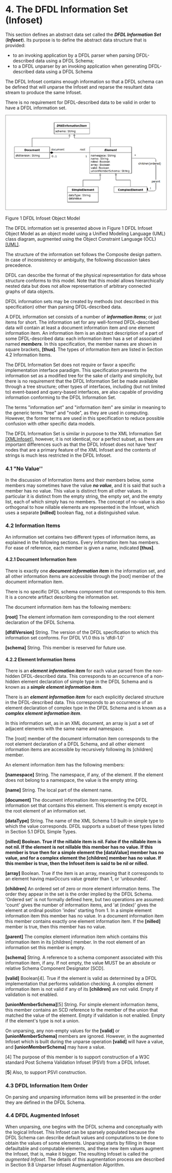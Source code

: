 # 4. The DFDL Information Set \(Infoset\)

This section defines an abstract data set called the _**DFDL Information Set**_ \(_**Infoset**_\). Its purpose is to define the abstract data structure that is provided:

* to an invoking application by a DFDL parser when parsing DFDL-described data using a DFDL Schema;
* to a DFDL unparser by an invoking application when generating DFDL-described data using a DFDL Schema

The DFDL Infoset contains enough information so that a DFDL schema can be defined that will unparse the Infoset and reparse the resultant data stream to produce the same Infoset.

There is no requirement for DFDL-described data to be valid in order to have a DFDL information set.

![](.gitbook/assets/0.png)

Figure 1 DFDL Infoset Object Model

The DFDL information set is presented above in Figure 1 DFDL Infoset Object Model as an object model using a Unified Modeling Language \(UML\) class diagram, augmented using the Object Constraint Language \(OCL\) [\[UML\]](29.-references.md).

The structure of the information set follows the Composite design pattern. In case of inconsistency or ambiguity, the following discussion takes precedence.

DFDL can describe the format of the physical representation for data whose structure conforms to this model. Note that this model allows hierarchically nested data but does not allow representation of arbitrary connected graphs of data objects.

DFDL information sets may be created by methods \(not described in this specification\) other than parsing DFDL-described data.

A DFDL information set consists of a number of _**information items**_; or just items for short. The information set for any well-formed DFDL-described data will contain at least a document information item and one element information item. An information item is an abstract description of a part of some DFDL-described data: each information item has a set of associated named _**members**_. In this specification, the member names are shown in square brackets, **\[thus\]**. The types of information item are listed in Section 4.2 Information Items.

The DFDL Information Set does not require or favor a specific implementation interface paradigm. This specification presents the information set as a modified tree for the sake of clarity and simplicity, but there is no requirement that the DFDL Information Set be made available through a tree structure; other types of interfaces, including \(but not limited to\) event-based and query-based interfaces, are also capable of providing information conforming to the DFDL Information Set.

The terms "information set" and "information item" are similar in meaning to the generic terms "tree" and "node", as they are used in computing. However, the former terms are used in this specification to reduce possible confusion with other specific data models.

The DFDL Information Set is similar in purpose to the XML Information Set [\[XMLInfoset\]](29.-references.md), however, it is not identical, nor a perfect subset, as there are important differences such as that the DFDL Infoset does not have ‘text’ nodes that are a primary feature of the XML Infoset and the contents of strings is much less restricted in the DFDL Infoset.

### 4.1 "No Value''

In the discussion of Information Items and their members below, some members may sometimes have the value _**no value**_, and it is said that such a member has no value. This value is distinct from all other values. In particular it is distinct from the empty string, the empty set, and the empty list, each of which simply has no members. The concept of no-value is also orthogonal to how nillable elements are represented in the Infoset, which uses a separate **\[nilled\]** boolean flag, not a distinguished value.

### 4.2 Information Items

An information set contains two different types of information items, as explained in the following sections. Every information item has members. For ease of reference, each member is given a name, indicated **\[thus\]**.

#### 4.2.1 Document Information Item

There is exactly one _**document information item**_ in the information set, and all other information items are accessible through the \[root\] member of the document information item.

There is no specific DFDL schema component that corresponds to this item. It is a concrete artifact describing the information set.

The document information item has the following members:

**\[root\]** The element information item corresponding to the root element declaration of the DFDL Schema.

**\[dfdlVersion\]** String. The version of the DFDL specification to which this information set conforms. For DFDL V1.0 this is 'dfdl-1.0'

**\[schema\]** String. This member is reserved for future use.

#### 4.2.2 Element Information Items

There is an _**element information item**_ for each value parsed from the non-hidden DFDL-described data. This corresponds to an occurrence of a non-hidden element declaration of simple type in the DFDL Schema and is known as a _**simple element information item**_.

There is an _**element information item**_ for each explicitly declared structure in the DFDL-described data. This corresponds to an occurrence of an element declaration of complex type in the DFDL Schema and is known as a _**complex element information item**_.

In this information set, as in an XML document, an array is just a set of adjacent elements with the same name and namespace.

The \[root\] member of the document information item corresponds to the root element declaration of a DFDL Schema, and all other element information items are accessible by recursively following its \[children\] member.

An element information item has the following members:

**\[namespace\]** String. The namespace, if any, of the element. If the element does not belong to a namespace, the value is the empty string.

**\[name\]** String. The local part of the element name.

**\[document\]** The document information item representing the DFDL information set that contains this element. This element is empty except in the root element of an information set.

**\[dataType\]** String. The name of the XML Schema 1.0 built-in simple type to which the value corresponds. DFDL supports a subset of these types listed in Section 5.1 DFDL Simple Types.

**\[nilled\] Boolean. True if the nillable item is nil. False if the nillable item is not nil. If the element is not nillable this member has no value. If this member is true then for a simple element the \[dataValue\] member has no value, and for a complex element the \[children\] member has no value. If this member is true, then the Infoset item is said to be nil or nilled.**

**\[array\]** Boolean. True if the item is an array, meaning that it corresponds to an element having maxOccurs value greater than 1, or ‘unbounded’.

**\[children\]** An ordered set of zero or more element information items. The order they appear in the set is the order implied by the DFDL Schema. 'Ordered set' is not formally defined here, but two operations are assumed: 'count' gives the number of information items, and 'at \(index\)' gives the element at ordinal position 'index' starting from 1. In a simple element information item this member has no value. In a document information item this member contains exactly one element information item. If the **\[nilled\]** member is true, then this member has no value.

**\[parent\]** The complex element information item which contains this information item in its \[children\] member. In the root element of an information set this member is empty.

**\[schema\]** String. A reference to a schema component associated with this information item, if any. If not empty, the value MUST be an absolute or relative Schema Component Designator \[SCD\].

**\[valid\]** Boolean\[4\]. True if the element is valid as determined by a DFDL implementation that performs validation checking. A complex element information item is not valid if any of its **\[children\]** are not valid. Empty if validation is not enabled.

**\[unionMemberSchema\]**\[5\] String. For simple element information items, this member contains an SCD reference to the member of the union that matched the value of the element. Empty if validation is not enabled. Empty if the element's type is not a union.

On unparsing, any non-empty values for the **\[valid\]** or **\[unionMemberSchema\]** members are ignored. However, in the augmented Infoset which is built during the unparse operation **\[valid\]** will have a value, and **\[unionMemberSchema\]** may have a value.

\[4\] The purpose of this member is to support construction of a W3C standard Post Schema Validation Infoset \(PSVI\) from a DFDL Infoset.

\[**5**\] Also, to support PSVI construction.

### 4.3 DFDL Information Item Order

On parsing and unparsing information items will be presented in the order they are defined in the DFDL Schema.

### 4.4 DFDL Augmented Infoset

When unparsing, one begins with the DFDL schema and conceptually with the logical Infoset. This Infoset can be sparsely populated because the DFDL Schema can describe default values and computations to be done to obtain the values of some elements. Unparsing starts by filling in these defaultable and computable elements, and these new item values augment the Infoset, that is, make it bigger. The resulting Infoset is called the _augmented Infoset_. The details of this augmentation process are described in Section 9.8 Unparser Infoset Augmentation Algorithm.

